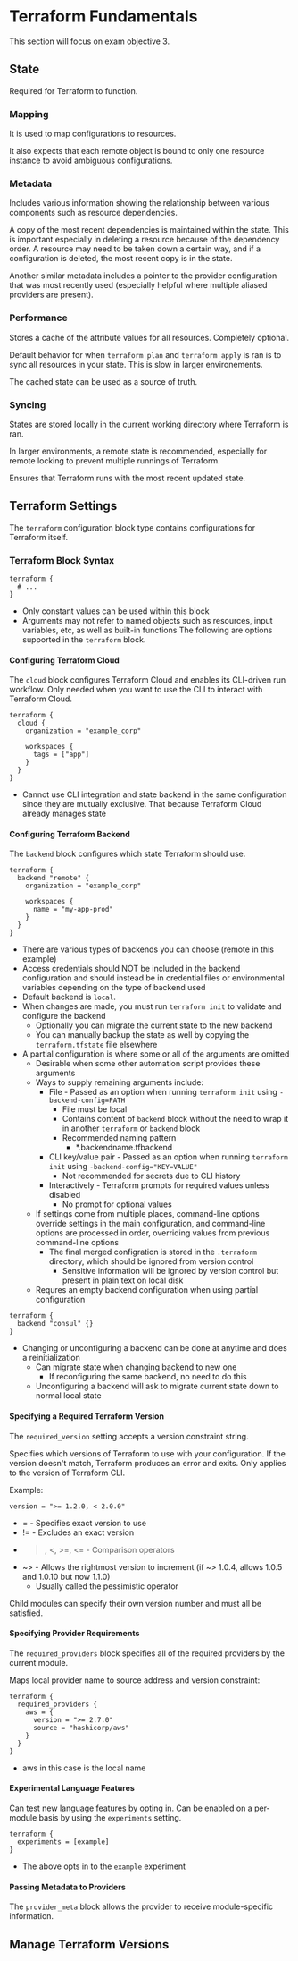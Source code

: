 # Terraform Fundamentals

This section will focus on exam objective 3.

## State

Required for Terraform to function. 

### Mapping

It is used to map configurations to resources. 

It also expects that each remote object is bound to only one resource instance to avoid ambiguous configurations.

### Metadata

Includes various information showing the relationship between various components such as resource dependencies.

A copy of the most recent dependencies is maintained within the state. This is important especially in deleting a resource because of the dependency order. A resource may need to be taken down a certain way, and if a configuration is deleted, the most recent copy is in the state.

Another similar metadata includes a pointer to the provider configuration that was most recently used (especially helpful where multiple aliased providers are present).

### Performance

Stores a cache of the attribute values for all resources. Completely optional.

Default behavior for when `terraform plan` and `terraform apply` is ran is to sync all resources in your state. This is slow in larger environements.

The cached state can be used as a source of truth.

### Syncing

States are stored locally in the current working directory where Terraform is ran.

In larger environments, a remote state is recommended, especially for remote locking to prevent multiple runnings of Terraform.

Ensures that Terraform runs with the most recent updated state.

## Terraform Settings

The `terraform` configuration block type contains configurations for Terraform itself.

### Terraform Block Syntax

```
terraform {
  # ...
}
```
* Only constant values can be used within this block
* Arguments may not refer to named objects such as resources, input variables, etc, as well as built-in functions
The following are options supported in the `terraform` block.

#### Configuring Terraform Cloud

The `cloud` block configures Terraform Cloud and enables its CLI-driven run workflow. Only needed when you want to use the CLI to interact with Terraform Cloud.
```
terraform {
  cloud {
    organization = "example_corp"

    workspaces {
      tags = ["app"]
    }
  }
}
```
* Cannot use CLI integration and state backend in the same configuration since they are mutually exclusive. That because Terraform Cloud already manages state

#### Configuring Terraform Backend

The `backend` block configures which state Terraform should use.
```
terraform {
  backend "remote" {
    organization = "example_corp"

    workspaces {
      name = "my-app-prod"
    }
  }
}
```
* There are various types of backends you can choose (remote in this example)
* Access credentials should NOT be included in the backend configuration and should instead be in credential files or environmental variables depending on the type of backend used
* Default backend is `local`.
* When changes are made, you must run `terraform init` to validate and configure the backend
	* Optionally you can migrate the current state to the new backend
	* You can manually backup the state as well by copying the `terraform.tfstate` file elsewhere
* A partial configuration is where some or all of the arguments are omitted
	* Desirable when some other automation script provides these arguments
	* Ways to supply remaining arguments include:
		* File - Passed as an option when running `terraform init` using `-backend-config=PATH` 
			* File must be local
			* Contains content of `backend` block without the need to wrap it in another `terraform` or `backend` block
			* Recommended naming pattern
				* \*.backendname.tfbackend
		* CLI key/value pair - Passed as an option when running `terraform init` using `-backend-config="KEY=VALUE"`
			* Not recommended for secrets due to CLI history
		* Interactively - Terraform prompts for required values unless disabled
			* No prompt for optional values
	* If settings come from multiple places, command-line options override settings in the main configuration, and command-line options are processed in order, overriding values from previous command-line options
		* The final merged configration is stored in the `.terraform`  directory, which should be ignored from version control
			* Sensitive information will be ignored by version control but present in plain text on local disk
	* Requres an empty backend configuration when using partial configuration
```
terraform {
  backend "consul" {}
}
```
* Changing or unconfiguring a backend can be done at anytime and does a reinitialization
	* Can migrate state when changing backend to new one
		* If reconfiguring the same backend, no need to do this
	* Unconfiguring a backend will ask to migrate current state down to normal local state

#### Specifying a Required Terraform Version

The `required_version` setting accepts a version constraint string.

Specifies which versions of Terraform to use with your configuration. If the version doesn't match, Terraform produces an error and exits. Only applies to the version of Terraform CLI.

Example:
```
version = ">= 1.2.0, < 2.0.0"
```
* = - Specifies exact version to use
* != - Excludes an exact version
* >, <, >=, <= - Comparison operators
* ~> - Allows the rightmost version to increment (if ~> 1.0.4, allows 1.0.5 and  1.0.10 but now 1.1.0)
	* Usually called the pessimistic operator

Child modules can specify their own version number and must all be satisfied.

#### Specifying Provider Requirements

The `required_providers` block specifies all of the required providers by the current module.

Maps local provider name to source address and version constraint:
```
terraform {
  required_providers {
    aws = {
      version = ">= 2.7.0"
      source = "hashicorp/aws"
    }
  }
}
```
* aws in this case is the local name

#### Experimental Language Features

Can test new language features by opting in. Can be enabled on a per-module basis by using the `experiments` setting.
```
terraform {
  experiments = [example]
}
```
* The above opts in to the `example` experiment 

#### Passing Metadata to Providers

The `provider_meta` block allows the provider to receive module-specific information.

## Manage Terraform Versions

